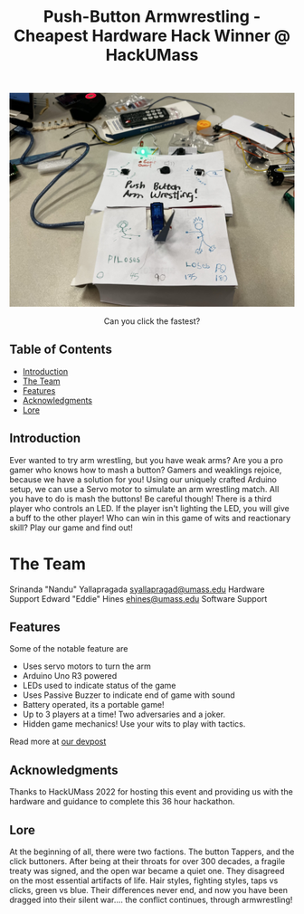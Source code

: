 <h1 align="center"> Push-Button Armwrestling - Cheapest Hardware Hack Winner @ HackUMass </h1> <br>

![demo image](https://github.com/Srinanda-Yallapragada/pushbutton-arm-wrestling/blob/main/PushButtonArmWrestling.jpeg?raw=true)

<p align="center">
  Can you click the fastest?
</p>

<!-- START doctoc generated TOC please keep comment here to allow auto update -->
<!-- DON'T EDIT THIS SECTION, INSTEAD RE-RUN doctoc TO UPDATE -->
## Table of Contents

- [Introduction](#introduction)
- [The Team](#The-Team)
- [Features](#features)
- [Acknowledgments](#acknowledgments)
- [Lore](#Lore)

<!-- END doctoc generated TOC please keep comment here to allow auto update -->

## Introduction

Ever wanted to try arm wrestling, but you have weak arms?
Are you a pro gamer who knows how to mash a button?
Gamers and weaklings rejoice, because we have a solution for you! Using our uniquely crafted Arduino setup, we can use a
Servo motor to simulate an arm wrestling match. All you have to do is mash the buttons!
Be careful though! There is a third player who controls an LED. If the player isn't lighting the LED, you will give
a buff to the other player! Who can win in this game of wits and reactionary skill? Play our game and find out!
# The Team
Srinanda "Nandu" Yallapragada <syallapragad@umass.edu> Hardware Support
Edward "Eddie" Hines <ehines@umass.edu> Software Support


## Features

Some of the notable feature are

* Uses servo motors to turn the arm
* Arduino Uno R3 powered
* LEDs used to indicate status of the game
* Uses Passive Buzzer to indicate end of game with sound
* Battery operated, its a portable game!
* Up to 3 players at a time! Two adversaries and a joker. 
* Hidden game mechanics! Use your wits to play with tactics.

Read more at [our devpost](https://devpost.com/software/pushbutton-arm-wrestling)


## Acknowledgments

Thanks to HackUMass 2022 for hosting this event and providing us with the hardware and guidance to complete this 36 hour hackathon.

## Lore

At the beginning of all, there were two factions. The button Tappers, and the click buttoners. After being at their throats for over 300 decades, a fragile treaty was signed, and the open war became a quiet one. They disagreed on the most essential artifacts of life. Hair styles, fighting styles, taps vs clicks, green vs blue. Their differences never end, and now you have been dragged into their silent war.... the conflict continues, through armwrestling!
